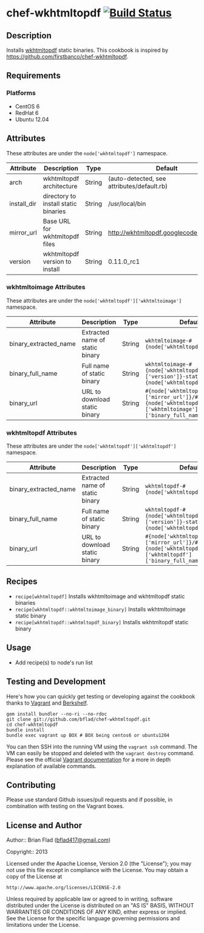 # chef-wkhtmltopdf [![Build Status](https://secure.travis-ci.org/bflad/chef-wkhtmltopdf.png?branch=master)](http://travis-ci.org/bflad/chef-wkhtmltopdf)

## Description

Installs [wkhtmltopdf](http://code.google.com/p/wkhtmltopdf/) static binaries. This cookbook is inspired by https://github.com/firstbanco/chef-wkhtmltopdf.

## Requirements

### Platforms

* CentOS 6
* RedHat 6
* Ubuntu 12.04

## Attributes

These attributes are under the `node['wkhtmltopdf']` namespace.

Attribute | Description | Type | Default
----------|-------------|------|--------
arch | wkhtmltopdf architecture | String | (auto-detected, see attributes/default.rb)
install_dir | directory to install static binaries | String | /usr/local/bin
mirror_url | Base URL for wkhtmltopdf files | String | http://wkhtmltopdf.googlecode.com/files
version | wkhtmltopdf version to install | String | 0.11.0_rc1

### wkhtmltoimage Attributes

These attributes are under the `node['wkhtmltopdf']['wkhtmltoimage']` namespace.

Attribute | Description | Type | Default
----------|-------------|------|--------
binary_extracted_name | Extracted name of static binary | String | `wkhtmltoimage-#{node['wkhtmltopdf']['arch']}`
binary_full_name | Full name of static binary | String | `wkhtmltoimage-#{node['wkhtmltopdf']['version']}-static-#{node['wkhtmltopdf']['arch']}`
binary_url | URL to download static binary | String | `#{node['wkhtmltopdf']['mirror_url']}/#{node['wkhtmltopdf']['wkhtmltoimage']['binary_full_name']}.tar.bz2`

### wkhtmltopdf Attributes

These attributes are under the `node['wkhtmltopdf']['wkhtmltopdf']` namespace.

Attribute | Description | Type | Default
----------|-------------|------|--------
binary_extracted_name | Extracted name of static binary | String | `wkhtmltopdf-#{node['wkhtmltopdf']['arch']}`
binary_full_name | Full name of static binary | String | `wkhtmltopdf-#{node['wkhtmltopdf']['version']}-static-#{node['wkhtmltopdf']['arch']}`
binary_url | URL to download static binary | String | `#{node['wkhtmltopdf']['mirror_url']}/#{node['wkhtmltopdf']['wkhtmltopdf']['binary_full_name']}.tar.bz2`

## Recipes

* `recipe[wkhtmltopdf]` Installs wkhtmltoimage and wkhtmltopdf static binaries
* `recipe[wkhtmltopdf::wkhtmltoimage_binary]` Installs wkhtmltoimage static binary
* `recipe[wkhtmltopdf::wkhtmltopdf_binary]` Installs wkhtmltopdf static binary

## Usage

* Add recipe(s) to node's run list

## Testing and Development

Here's how you can quickly get testing or developing against the cookbook thanks to [Vagrant](http://vagrantup.com/) and [Berkshelf](http://berkshelf.com/).

    gem install bundler --no-ri --no-rdoc
    git clone git://github.com/bflad/chef-wkhtmltopdf.git
    cd chef-wkhtmltopdf
    bundle install
    bundle exec vagrant up BOX # BOX being centos6 or ubuntu1204

You can then SSH into the running VM using the `vagrant ssh` command.
The VM can easily be stopped and deleted with the `vagrant destroy`
command. Please see the official [Vagrant documentation](http://vagrantup.com/v1/docs/commands.html)
for a more in depth explanation of available commands.

## Contributing

Please use standard Github issues/pull requests and if possible, in combination with testing on the Vagrant boxes.

## License and Author

Author:: Brian Flad (<bflad417@gmail.com>)

Copyright:: 2013

Licensed under the Apache License, Version 2.0 (the "License");
you may not use this file except in compliance with the License.
You may obtain a copy of the License at

    http://www.apache.org/licenses/LICENSE-2.0

Unless required by applicable law or agreed to in writing, software
distributed under the License is distributed on an "AS IS" BASIS,
WITHOUT WARRANTIES OR CONDITIONS OF ANY KIND, either express or implied.
See the License for the specific language governing permissions and
limitations under the License.
